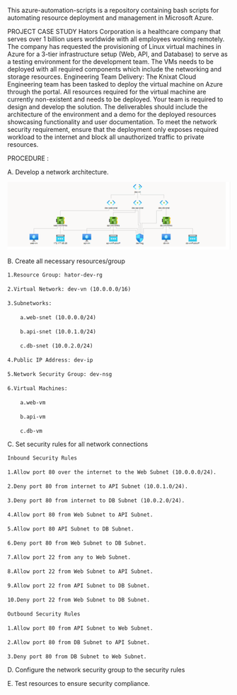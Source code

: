 This azure-automation-scripts is a repository containing bash scripts for automating resource deployment and management in Microsoft Azure.

PROJECT CASE STUDY
Hators Corporation is a healthcare company that serves over 1 billion users worldwide with all employees working remotely. The company has requested the provisioning of Linux virtual machines in Azure for a 3-tier infrastructure setup (Web, API, and Database) to serve as a testing environment for the development team. The VMs needs to be deployed with all required components which include the networking and storage resources. 
Engineering Team Delivery:
The Knixat Cloud Engineering team has been tasked to deploy the virtual machine on Azure through the portal. All resources required for the virtual machine are currently non-existent and needs to be deployed. 
Your team is required to design and develop the solution. The deliverables should include the architecture of the environment and a demo for the deployed resources showcasing functionality and user documentation. To meet the network security requirement, ensure that the deployment only exposes required workload to the internet and block all unauthorized traffic to private resources.

PROCEDURE :

A.	Develop a network architecture.

<img src="hator_topology.png">

B.	Create all necessary resources/group

	1.Resource Group: hator-dev-rg

	2.Virtual Network: dev-vn (10.0.0.0/16)

	3.Subnetworks:
 
		a.web-snet (10.0.0.0/24)

		b.api-snet (10.0.1.0/24)

		c.db-snet (10.0.2.0/24)

	4.Public IP Address: dev-ip

	5.Network Security Group: dev-nsg

	6.Virtual Machines:

		a.web-vm

		b.api-vm

		c.db-vm


C.	Set security rules for all network connections

	Inbound Security Rules

	1.Allow port 80 over the internet to the Web Subnet (10.0.0.0/24).

	2.Deny port 80 from internet to API Subnet (10.0.1.0/24).

	3.Deny port 80 from internet to DB Subnet (10.0.2.0/24).

	4.Allow port 80 from Web Subnet to API Subnet.

	5.Allow port 80 API Subnet to DB Subnet.

	6.Deny port 80 from Web Subnet to DB Subnet.

	7.Allow port 22 from any to Web Subnet.

	8.Allow port 22 from Web Subnet to API Subnet.

	9.Allow port 22 from API Subnet to DB Subnet.

	10.Deny port 22 from Web Subnet to DB Subnet.

	Outbound Security Rules

	1.Allow port 80 from API Subnet to Web Subnet.

	2.Allow port 80 from DB Subnet to API Subnet.

	3.Deny port 80 from DB Subnet to Web Subnet.

D.	Configure the network security group to the security rules

E.	Test resources to ensure security compliance.



